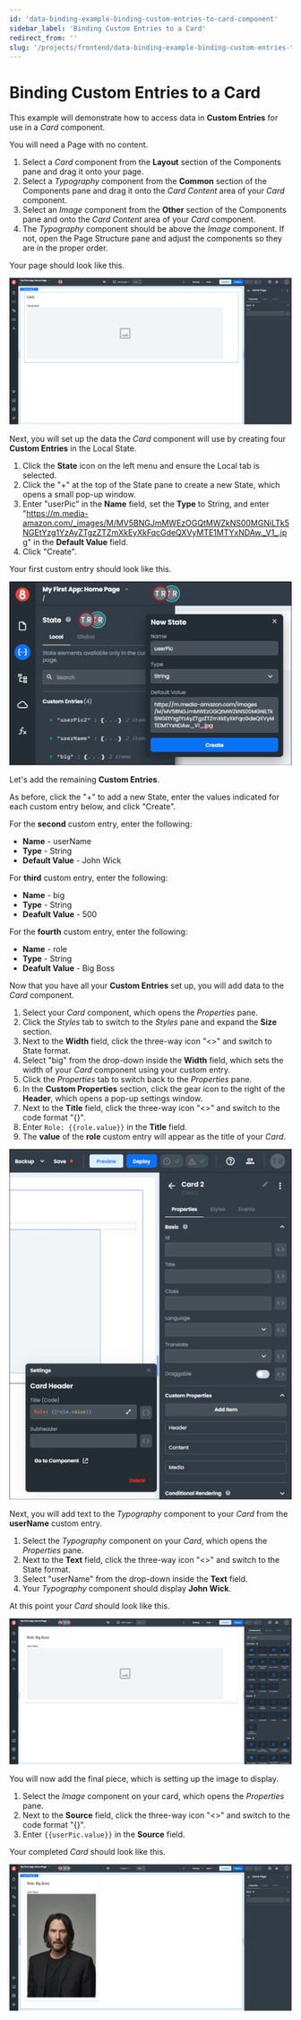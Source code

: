 ```yaml
---
id: 'data-binding-example-binding-custom-entries-to-card-component'
sidebar_label: 'Binding Custom Entries to a Card'
redirect_from: ''
slug: '/projects/frontend/data-binding-example-binding-custom-entries-to-card-component'
---
```


# Binding Custom Entries to a Card

This example will demonstrate how to access data in **Custom Entries** for use in a *Card* component.

You will need a Page with no content.

1. Select a *Card* component from the **Layout** section of the Components pane and drag it onto your page. 
2. Select a *Typography* component from the **Common** section of the Components pane and drag it onto the *Card Content* area of your *Card* component.
3. Select an *Image* component from the **Other** section of the Components pane and onto the *Card Content* area of your *Card* component.
4. The *Typography* component should be above the *Image* component. If not, open the Page Structure pane and adjust the components so they are in the proper order.

Your page should look like this.

![Adding Card Component](./_images/ab-state-card-custom-entries-1.png)


Next, you will set up the data the *Card* component will use by creating four **Custom Entries** in the Local State.

1. Click the **State** icon on the left menu and ensure the Local tab is selected.
2. Click the "+" at the top of the State pane to create a new State, which opens a small pop-up window.
3. Enter "userPic" in the **Name** field, set the **Type** to String, and enter "https://m.media-amazon.com/_images/M/MV5BNGJmMWEzOGQtMWZkNS00MGNiLTk5NGEtYzg1YzAyZTgzZTZmXkEyXkFqcGdeQXVyMTE1MTYxNDAw._V1_.jpg" in the **Default Value** field.
4. Click "Create". 

Your first custom entry should look like this.

![Creating A State](./_images/ab-state-card-custom-entries-2.png)

Let's add the remaining **Custom Entries**. 

As before, click the "+" to add a new State, enter the values indicated for each custom entry below, and click "Create".

For the **second** custom entry, enter the following:
- **Name** - userName
- **Type** - String
- **Default Value** - John Wick
	
For **third** custom entry, enter the following:
- **Name** - big
- **Type** - String
- **Deafult Value** - 500

For the **fourth** custom entry, enter the following:
- **Name** - role
- **Type** - String
- **Deafult Value** - Big Boss

Now that you have all your **Custom Entries** set up, you will add data to the *Card* component.

1. Select your *Card* component, which opens the *Properties* pane.
2. Click the *Styles* tab to switch to the *Styles* pane and expand the **Size** section.
3. Next to the **Width** field, click the three-way icon "\<\>" and switch to State format.
4. Select "big" from the drop-down inside the **Width** field, which sets the width of your *Card* component using your custom entry.
5. Click the *Properties* tab to switch back to the *Properties* pane.
6. In the **Custom Properties** section, click the gear icon to the right of the **Header**, which opens a pop-up settings window.
7. Next to the **Title** field, click the three-way icon "\<\>" and switch to the code format "{}". 
8. Enter `Role: {{role.value}}` in the **Title** field.
9. The **value** of the **role** custom entry will appear as the title of your *Card*.

![Adding a Title](./_images/ab-state-card-custom-entries-3.png)

Next, you will add text to the *Typography* component to your *Card* from the **userName** custom entry.

1. Select the *Typography* component on your *Card*, which opens the *Properties* pane.
2. Next to the **Text** field, click the three-way icon "\<\>" and switch to the State format.
3. Select "userName" from the drop-down inside the **Text** field.
4. Your *Typography* component should display **John Wick**.

At this point your *Card* should look like this.

![Card in Progress](./_images/ab-state-card-custom-entries-4.png)

You will now add the final piece, which is setting up the image to display.

1. Select the *Image* component on your card, which opens the *Properties* pane.
2. Next to the **Source** field, click the three-way icon "\<\>" and switch to the code format "{}". 
3. Enter `{{userPic.value}}` in the **Source** field.

Your completed *Card* should look like this.

![Completed Card](./_images/ab-state-card-custom-entries-5.png)




